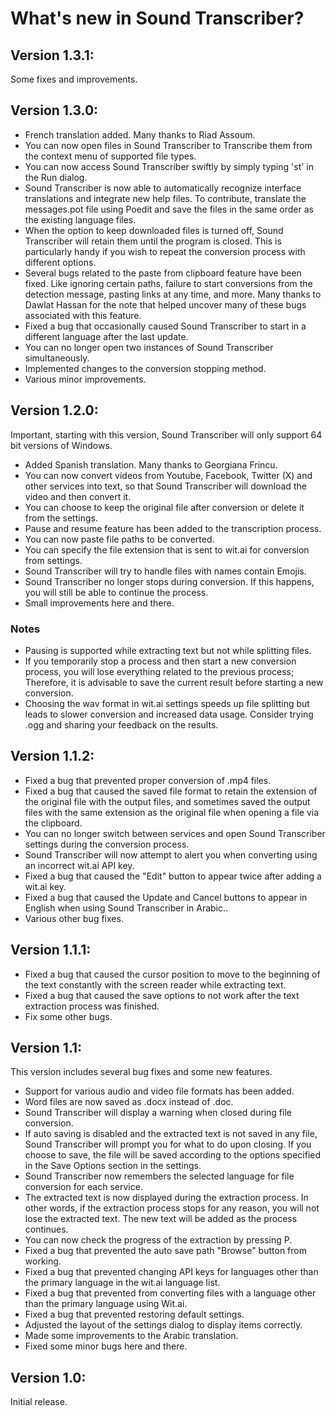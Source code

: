 # What's new in Sound Transcriber?

## Version 1.3.1:

Some fixes and improvements.

## Version 1.3.0:

- French translation added. Many thanks to Riad Assoum.
- You can now open files in Sound Transcriber to Transcribe them from the context menu of supported file types.
- You can now access Sound Transcriber swiftly by simply typing 'st' in the Run dialog.
- Sound Transcriber is now able to automatically recognize interface translations and integrate new help files. To contribute, translate the messages.pot file using Poedit and save the files in the same order as the existing language files.
- When the option to keep downloaded files is turned off, Sound Transcriber will retain them until the program is closed. This is particularly handy if you wish to repeat the conversion process with different options.
- Several bugs related to the paste from clipboard feature have been fixed. Like ignoring certain paths, failure to start conversions from the detection message, pasting links at any time, and more. Many thanks to Dawlat Hassan for the note that helped uncover many of these bugs associated with this feature.
- Fixed a bug that occasionally caused Sound Transcriber to start in a different language after the last update.
- You can no longer open two instances of Sound Transcriber simultaneously.
- Implemented changes to the conversion stopping method.
- Various minor improvements.

## Version 1.2.0:

Important, starting with this version, Sound Transcriber will only support 64 bit versions of Windows.

- Added Spanish translation. Many thanks to Georgiana Frincu.
- You can now convert videos from Youtube, Facebook, Twitter (X) and other services into text, so that Sound Transcriber will download the video and then convert it.
- You can choose to keep the original file after conversion or delete it from the settings.
- Pause and resume feature has been added to the transcription process.
- You can now paste file paths to be converted.
- You can specify the file extension that is sent to wit.ai for conversion from settings.
- Sound Transcriber will try to handle files with names contain Emojis.
- Sound Transcriber no longer stops during conversion. If this happens, you will still be able to continue the process.
- Small improvements here and there.

### Notes

- Pausing is supported while extracting text but not while splitting files.
- If you temporarily stop a process and then start a new conversion process, you will lose everything related to the previous process; Therefore, it is advisable to save the current result before starting a new conversion.
- Choosing the wav format in wit.ai settings speeds up file splitting but leads to slower conversion and increased data usage. Consider trying .ogg and sharing your feedback on the results.

## Version 1.1.2:

- Fixed a bug that prevented proper conversion of .mp4 files.
- Fixed a bug that caused the saved file format to retain the extension of the original file with the output files, and sometimes saved the output files with the same extension as the original file when opening a file via the clipboard.
- You can no longer switch between services and open Sound Transcriber settings during the conversion process.
- Sound Transcriber will now attempt to alert you when converting using an incorrect wit.ai API key.
- Fixed a bug that caused the "Edit" button to appear twice after adding a wit.ai key.
- Fixed a bug that caused the Update and Cancel buttons to appear in English when using Sound Transcriber in Arabic..
- Various other bug fixes.

## Version 1.1.1:

- Fixed a bug that caused the cursor position to move to the beginning of the text constantly with the screen reader while extracting text.
- Fixed a bug that caused the save options to not work after the text extraction process was finished.
- Fix some other bugs.

## Version 1.1:

This version includes several bug fixes and some new features.

- Support for various audio and video file formats has been added.
- Word files are now saved as .docx instead of .doc.
- Sound Transcriber will display a warning when closed during file conversion.
- If auto saving is disabled and the extracted text is not saved in any file, Sound Transcriber will prompt you for what to do upon closing. If you choose to save, the file will be saved according to the options specified in the Save Options section in the settings.
- Sound Transcriber now remembers the selected language for file conversion for each service.
- The extracted text is now displayed during the extraction process. In other words, if the extraction process stops for any reason, you will not lose the extracted text. The new text will be added as the process continues.
- You can now check the progress of the extraction by pressing P.
- Fixed a bug that prevented the auto save path "Browse" button from working.
- Fixed a bug that prevented changing API keys for languages other than the primary language in the wit.ai language list.
- Fixed a bug that prevented from converting files with a language other than the primary language using Wit.ai.
- Fixed a bug that prevented restoring default settings.
- Adjusted the layout of the settings dialog to display items correctly.
- Made some improvements to the Arabic translation.
- Fixed some minor bugs here and there.

## Version 1.0:

Initial release.